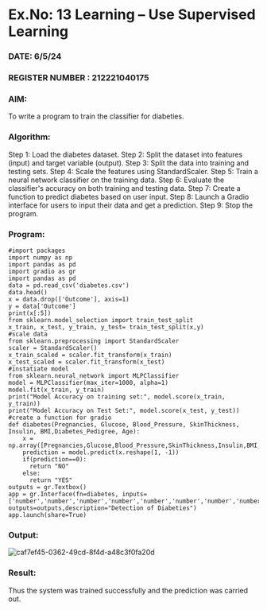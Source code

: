 # Ex.No: 13 Learning – Use Supervised Learning  
### DATE:  6/5/24                                                                          
### REGISTER NUMBER : 212221040175
### AIM: 
To write a program to train the classifier for diabeties.

###  Algorithm:
Step 1: Load the diabetes dataset.
Step 2: Split the dataset into features (input) and target variable (output).
Step 3: Split the data into training and testing sets.
Step 4: Scale the features using StandardScaler.
Step 5: Train a neural network classifier on the training data.
Step 6: Evaluate the classifier's accuracy on both training and testing data.
Step 7: Create a function to predict diabetes based on user input.
Step 8: Launch a Gradio interface for users to input their data and get a prediction.
Step 9: Stop the program.

### Program:
```
#import packages
import numpy as np
import pandas as pd
import gradio as gr
import pandas as pd
data = pd.read_csv('diabetes.csv')
data.head()
x = data.drop(['Outcome'], axis=1)
y = data['Outcome']
print(x[:5])
from sklearn.model_selection import train_test_split
x_train, x_test, y_train, y_test= train_test_split(x,y)
#scale data
from sklearn.preprocessing import StandardScaler
scaler = StandardScaler()
x_train_scaled = scaler.fit_transform(x_train)
x_test_scaled = scaler.fit_transform(x_test)
#instatiate model
from sklearn.neural_network import MLPClassifier
model = MLPClassifier(max_iter=1000, alpha=1)
model.fit(x_train, y_train)
print("Model Accuracy on training set:", model.score(x_train, y_train))
print("Model Accuracy on Test Set:", model.score(x_test, y_test))
#create a function for gradio
def diabetes(Pregnancies, Glucose, Blood_Pressure, SkinThickness, Insulin, BMI,Diabetes_Pedigree, Age):
    x = np.array([Pregnancies,Glucose,Blood_Pressure,SkinThickness,Insulin,BMI,Diabetes_Pedigree,Age])
    prediction = model.predict(x.reshape(1, -1))
    if(prediction==0):
      return "NO"
    else:
      return "YES"
outputs = gr.Textbox()
app = gr.Interface(fn=diabetes, inputs=['number','number','number','number','number','number','number','number'], outputs=outputs,description="Detection of Diabeties")
app.launch(share=True)
```

### Output:
![caf7ef45-0362-49cd-8f4d-a48c3f0fa20d](https://github.com/DrUmaRaniV/AI_Lab_2023-24/assets/135130074/06b9689b-fbee-4c8d-b6b1-d439019d64fa)


### Result:
Thus the system was trained successfully and the prediction was carried out.
